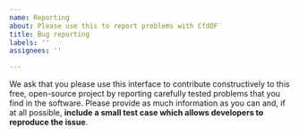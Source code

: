 ```yaml
---
name: Reporting
about: Please use this to report problems with CfdOF
title: Bug reporting
labels: ''
assignees: ''

---
```


We ask that you please use this interface to contribute constructively to this free, open-source project by reporting carefully tested problems that you find in the software. Please provide as much information as you can and, if at all possible,
**include a small test case which allows developers to reproduce the issue**.
